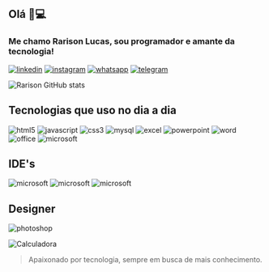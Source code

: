 ## Olá 👋💻 
### Me chamo Rarison Lucas, sou programador e amante da tecnologia!


[![linkedin]( https://img.shields.io/badge/LinkedIn-0077B5?style=for-the-badge&logo=linkedin&logoColor=white)](https://www.linkedin.com/in/rarisonlucas/)
[![instagram](https://img.shields.io/badge/Instagram-E4405F?style=for-the-badge&logo=instagram&logoColor=white)](https://instagram.com/rarisonlucax)
[![whatsapp](https://img.shields.io/badge/WhatsApp-25D366?style=for-the-badge&logo=whatsapp&logoColor=white)](https://api.whatsapp.com/send?phone=5585981038201&text=Oi%2Cvim%20do%20GitHub!.)
[![telegram](https://img.shields.io/badge/Telegram-2CA5E0?style=for-the-badge&logo=telegram&logoColor=white)](https://t.me/rarisonlucax)
 

 ![Rarison GitHub stats](https://github-readme-stats.vercel.app/api?username=rarisondev&show_icons=true&theme=dark)

## Tecnologias que uso no dia a dia
![html5](https://img.shields.io/badge/HTML-239120?style=for-the-badge&logo=html5&logoColor=white)
![javascript](https://img.shields.io/badge/JavaScript-323330?style=for-the-badge&logo=javascript&logoColor=white)
![css3](https://img.shields.io/badge/CSS3-1572B6?style=for-the-badge&logo=css3&logoColor=yellow)
![mysql](https://img.shields.io/badge/MySQL-00000F?style=for-the-badge&logo=mysql&logoColor=white)
![excel](https://img.shields.io/badge/Microsoft_Excel-217346?style=for-the-badge&logo=microsoft-excel&logoColor=green)
![powerpoint](https://img.shields.io/badge/Microsoft_PowerPoint-B7472A?style=for-the-badge&logo=microsoft-powerpoint&logoColor=white)
![word](https://img.shields.io/badge/Microsoft_Word-2B579A?style=for-the-badge&logo=microsoft-word&logoColor=white)
![office](https://img.shields.io/badge/Microsoft_Office-D83B01?style=for-the-badge&logo=microsoft-office&logoColor=white)
![microsoft](https://img.shields.io/badge/Microsoft-666666?style=for-the-badge&logo=microsoft&logoColor=white)

## IDE's
![microsoft](https://img.shields.io/badge/sublime_text-%23575757.svg?&style=for-the-badge&logo=sublime-text&logoColor=important)
![microsoft](https://img.shields.io/badge/Visual_Studio-5C2D91?style=for-the-badge&logo=visual%20studio&logoColor=white)
![microsoft](https://img.shields.io/badge/Visual_Studio_Code-0078D4?style=for-the-badge&logo=visual%20studio%20code&logoColor=white)

## Designer
![photoshop](https://aleen42.github.io/badges/src/photoshop.svg)

 ![Calculadora](https://img.shields.io/github/license/rarisondev/Calculadora.svg)
 
> Apaixonado por tecnologia, sempre em busca de mais conhecimento.
